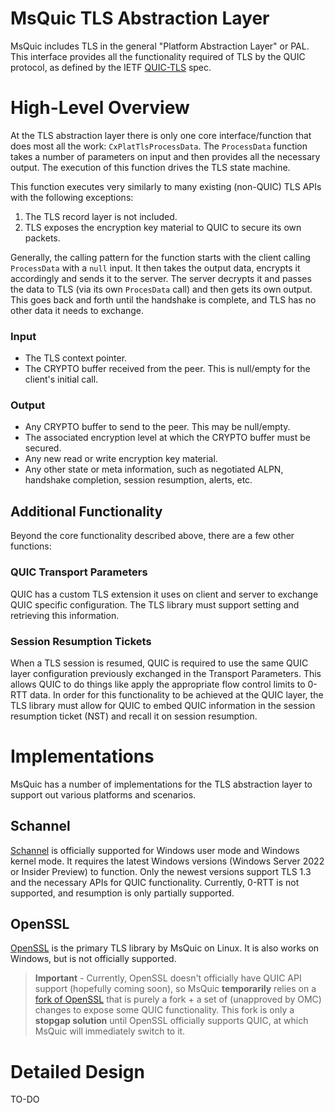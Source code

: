MsQuic TLS Abstraction Layer
======

MsQuic includes TLS in the general "Platform Abstraction Layer" or PAL. This interface provides all the functionality required of TLS by the QUIC protocol, as defined by the IETF [QUIC-TLS](https://tools.ietf.org/html/draft-ietf-quic-tls) spec.

# High-Level Overview

At the TLS abstraction layer there is only one core interface/function that does most all the work: `CxPlatTlsProcessData`. The `ProcessData` function takes a number of parameters on input and then provides all the necessary output. The execution of this function drives the TLS state machine.

This function executes very similarly to many existing (non-QUIC) TLS APIs with the following exceptions:

1. The TLS record layer is not included.
2. TLS exposes the encryption key material to QUIC to secure its own packets.

Generally, the calling pattern for the function starts with the client calling `ProcessData` with a `null` input. It then takes the output data, encrypts it accordingly and sends it to the server. The server decrypts it and passes the data to TLS (via its own `ProcesData` call) and then gets its own output. This goes back and forth until the handshake is complete, and TLS has no other data it needs to exchange.

### Input

- The TLS context pointer.
- The CRYPTO buffer received from the peer. This is null/empty for the client's initial call.

### Output

- Any CRYPTO buffer to send to the peer. This may be null/empty.
- The associated encryption level at which the CRYPTO buffer must be secured.
- Any new read or write encryption key material.
- Any other state or meta information, such as negotiated ALPN, handshake completion, session resumption, alerts, etc.

## Additional Functionality

Beyond the core functionality described above, there are a few other functions:

### QUIC Transport Parameters

QUIC has a custom TLS extension it uses on client and server to exchange QUIC specific configuration. The TLS library must support setting and retrieving this information.

### Session Resumption Tickets

When a TLS session is resumed, QUIC is required to use the same QUIC layer configuration previously exchanged in the Transport Parameters. This allows QUIC to do things like apply the appropriate flow control limits to 0-RTT data. In order for this functionality to be achieved at the QUIC layer, the TLS library must allow for QUIC to embed QUIC information in the session resumption ticket (NST) and recall it on session resumption.

# Implementations

MsQuic has a number of implementations for the TLS abstraction layer to support out various platforms and scenarios.

## Schannel

[Schannel](https://docs.microsoft.com/en-us/windows/win32/com/schannel) is officially supported for Windows user mode and Windows kernel mode. It requires the latest Windows versions (Windows Server 2022 or Insider Preview) to function. Only the newest versions support TLS 1.3 and the necessary APIs for QUIC functionality. Currently, 0-RTT is not supported, and resumption is only partially supported.

## OpenSSL

[OpenSSL](https://www.openssl.org/) is the primary TLS library by MsQuic on Linux. It is also works on Windows, but is not officially supported.

> **Important** - Currently, OpenSSL doesn't officially have QUIC API support (hopefully coming soon), so MsQuic **temporarily** relies on a [fork of OpenSSL](https://github.com/quictls/openssl) that is purely a fork + a set of (unapproved by OMC) changes to expose some QUIC functionality. This fork is only a **stopgap solution** until OpenSSL officially supports QUIC, at which MsQuic will immediately switch to it.

# Detailed Design

TO-DO
